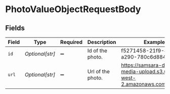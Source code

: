 # PhotoValueObjectRequestBody


## Fields

| Field                                                                 | Type                                                                  | Required                                                              | Description                                                           | Example                                                               |
| --------------------------------------------------------------------- | --------------------------------------------------------------------- | --------------------------------------------------------------------- | --------------------------------------------------------------------- | --------------------------------------------------------------------- |
| `id`                                                                  | *Optional[str]*                                                       | :heavy_minus_sign:                                                    | Id of the photo.                                                      | f5271458-21f9-4a9f-a290-780c6d8840ff                                  |
| `url`                                                                 | *Optional[str]*                                                       | :heavy_minus_sign:                                                    | Url of the photo.                                                     | https://samsara-driver-media-upload.s3.us-west-2.amazonaws.com/123456 |